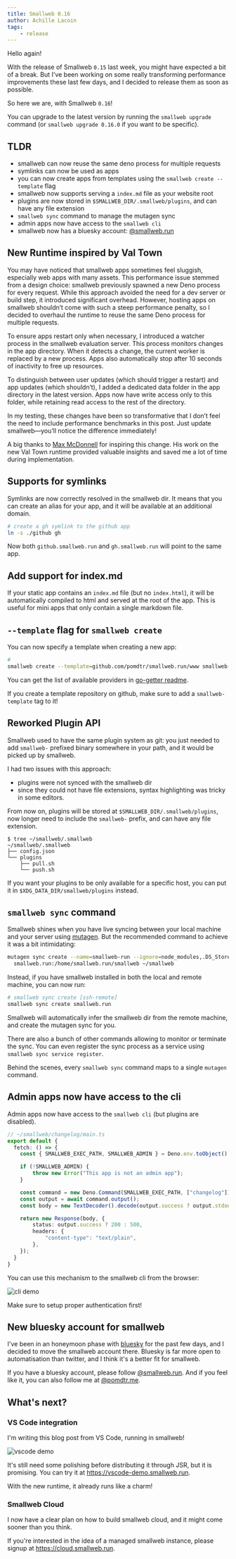 ```yaml
---
title: Smallweb 0.16
author: Achille Lacoin
tags:
    - release
---
```


Hello again!

With the release of Smallweb `0.15` last week, you might have expected a bit of a break. But I've been working on some really transforming performance improvements these last few days, and I decided to release them as soon as possible.

So here we are, with Smallweb `0.16`!

<!-- more -->

You can upgrade to the latest version by running the `smallweb upgrade` command (or `smallweb upgrade 0.16.0` if you want to be specific).

## TLDR

- smallweb can now reuse the same deno process for multiple requests
- symlinks can now be used as apps
- you can now create apps from templates using the `smallweb create --template` flag
- smallweb now supports serving a `index.md` file as your website root
- plugins are now stored in `$SMALLWEB_DIR/.smallweb/plugins`, and can have any file extension
- `smallweb sync` command to manage the mutagen sync
- admin apps now have access to the `smallweb cli`
- smallweb now has a bluesky account: [@smallweb.run](https://bsky.app/profile/smallweb.run)

## New Runtime inspired by Val Town

You may have noticed that smallweb apps sometimes feel sluggish, especially web apps with many assets. This performance issue stemmed from a design choice: smallweb previously spawned a new Deno process for every request. While this approach avoided the need for a dev server or build step, it introduced significant overhead. However, hosting apps on smallweb shouldn’t come with such a steep performance penalty, so I decided to overhaul the runtime to reuse the same Deno process for multiple requests.

To ensure apps restart only when necessary, I introduced a watcher process in the smallweb evaluation server. This process monitors changes in the app directory. When it detects a change, the current worker is replaced by a new process. Apps also automatically stop after 10 seconds of inactivity to free up resources.

To distinguish between user updates (which should trigger a restart) and app updates (which shouldn’t), I added a dedicated data folder in the app directory in the latest version. Apps now have write access only to this folder, while retaining read access to the rest of the directory.

In my testing, these changes have been so transformative that I don’t feel the need to include performance benchmarks in this post. Just update smallweb—you’ll notice the difference immediately!

A big thanks to [Max McDonnell](https://x.com/mxmcd) for inspiring this change. His work on the new Val Town runtime provided valuable insights and saved me a lot of time during implementation.

## Supports for symlinks

Symlinks are now correctly resolved in the smallweb dir. It means that you can create an alias for your app, and it will be available at an additional domain.

```sh
# create a gh symlink to the github app
ln -s ./github gh
```

Now both `github.smallweb.run` and `gh.smallweb.run` will point to the same app.

## Add support for index.md

If your static app contains an `index.md` file (but no `index.html`), it will be automatically compiled to html and served at the root of the app. This is useful for mini apps that only contain a single markdown file.

## `--template` flag for `smallweb create`

You can now specify a template when creating a new app:

```sh
#
smallweb create --template=github.com/pomdtr/smallweb.run/www smallweb-homepage
```

You can get the list of available providers in [go-getter readme](https://github.com/hashicorp/go-getter?tab=readme-ov-file#supported-protocols-and-detectors).

If you create a template repository on github, make sure to add a `smallweb-template` tag to it!

## Reworked Plugin API

Smallweb used to have the same plugin system as git: you just needed to add `smallweb-` prefixed binary somewhere in your path, and it would be picked up by smallweb.

I had two issues with this approach:

- plugins were not synced with the smallweb dir
- since they could not have file extensions, syntax highlighting was tricky in some editors.

From now on, plugins will be stored at `$SMALLWEB_DIR/.smallweb/plugins`, now longer need to include the `smallweb-` prefix, and can have any file extension.

```console
$ tree ~/smallweb/.smallweb
~/smallweb/.smallweb
├── config.json
└── plugins
    ├── pull.sh
    └── push.sh
```

If you want your plugins to be only available for a specific host, you can put it in `$XDG_DATA_DIR/smallweb/plugins` instead.

## `smallweb sync` command

Smallweb shines when you have live syncing between your local machine and your server using [mutagen](https://mutagen.io). But the recommended command to achieve it was a bit intimidating:

```sh
mutagen sync create --name=smallweb-run --ignore=node_modules,.DS_Store --ignore-vcs --mode=two-way-resolved \
  smallweb.run:/home/smallweb.run/smallweb ~/smallweb
```

Instead, if you have smallweb installed in both the local and remote machine, you can now run:

```sh
# smallweb sync create [ssh-remote]
smallweb sync create smallweb.run
```

Smallweb will automatically infer the smallweb dir from the remote machine, and create the mutagen sync for you.

There are also a bunch of other commands allowing to monitor or terminate the sync. You can even register the sync process as a service using `smallweb sync service register`.

Behind the scenes, every `smallweb sync` command maps to a single `mutagen` command.

## Admin apps now have access to the cli

Admin apps now have access to the `smallweb cli` (but plugins are disabled).

```ts
// ~/smallweb/changelog/main.ts
export default {
  fetch: () => {
    const { SMALLWEB_EXEC_PATH, SMALLWEB_ADMIN } = Deno.env.toObject();

    if (!SMALLWEB_ADMIN) {
        throw new Error("This app is not an admin app");
    }

    const command = new Deno.Command(SMALLWEB_EXEC_PATH, ["changelog"]);
    const output = await command.output();
    const body = new TextDecoder().decode(output.success ? output.stdout : output.stderr);

    return new Response(body, {
        status: output.success ? 200 : 500,
        headers: {
            "content-type": "text/plain",
        },
    });
  }
}
```

You can use this mechanism to the smallweb cli from the browser:

![cli demo](./img/browser_cli_demo.png)

Make sure to setup proper authentication first!

## New bluesky account for smallweb

I've been in an honeymoon phase with [bluesky](https://bsky.social) for the past few days, and I decided to move the smallweb account there. Bluesky is far more open to automatisation than twitter, and I think it's a better fit for smallweb.

If you have a bluesky account, please follow [@smallweb.run](https://bsky.app/profile/smallweb.run). And if you feel like it, you can also follow me at [@pomdtr.me](https://bsky.app/profile/pomdtr.me).

## What's next?

### VS Code integration

I'm writing this blog post from VS Code, running in smallweb!

![vscode demo](./img/vscode_demo.png)

It's still need some polishing before distributing it through JSR, but it is promising. You can try it at <https://vscode-demo.smallweb.run>.

With the new runtime, it already runs like a charm!

### Smallweb Cloud

I now have a clear plan on how to build smallweb cloud, and it might come sooner than you think.

If you're interested in the idea of a managed smallweb instance, please signup at <https://cloud.smallweb.run>.
